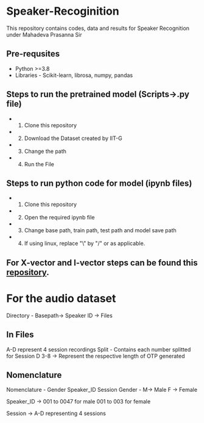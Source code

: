 # Speaker-Recoginition
This repository contains codes, data and results for Speaker Recognition under Mahadeva Prasanna Sir 

## Pre-requsites
- Python >=3.8
- Libraries - Scikit-learn, librosa, numpy, pandas


## Steps to run the pretrained model (Scripts->.py file)
- 1. Clone this repository
- 2. Download the Dataset created by IIT-G
- 3. Change the path 
- 4. Run the File

## Steps to run python code for model (ipynb files)
- 1. Clone this repository
- 2. Open the required ipynb file
- 3. Change base path, train path, test path and model save path 
- 4. If using linux, replace "\\" by "/" or as applicable. 

## For X-vector and I-vector steps can be found this <a href="https://github.com/jagabandhumishra/I-MSV-Baseline">repository</a>.

# For the audio dataset 
Directory - Basepath-> Speaker ID -> Files 

## In Files 
A-D represent 4 session recordings
Split - Contains each number splitted for Session D
3-8 -> Represent the respective length of OTP generated

## Nomenclature
Nomenclature - Gender Speaker_ID Session
Gender - M-> Male
         F -> Female
        
Speaker_ID -> 001 to 0047 for male
              001 to 003 for female
 
Session -> A-D representing 4 sessions
